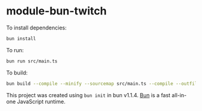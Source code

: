 # module-bun-twitch

To install dependencies:

```bash
bun install
```

To run:

```bash
bun run src/main.ts
```

To build:

```bash
bun build --compile --minify --sourcemap src/main.ts --compile --outfile ./dist/module-bun-twitch
```

This project was created using `bun init` in bun v1.1.4. [Bun](https://bun.sh) is a fast all-in-one JavaScript runtime.

